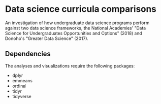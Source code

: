 # Data science curricula comparisons

An investigation of how undergraduate data science programs perform against two data science frameworks, the National Academies' "Data Science for Undergraduates Opportunities and Options" (2018) and Donoho's "Greater Data Science" (2017).

## Dependencies

The analyses and visualizations require the following packages:

+ dplyr
+ emmeans
+ ordinal
+ tidyr
+ tidyverse
